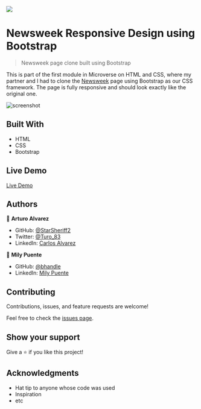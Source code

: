 ![](https://img.shields.io/badge/Microverse-blueviolet)

# Newsweek Responsive Design using Bootstrap

> Newsweek page clone built using Bootstrap

This is part of the first module in Microverse on HTML and CSS, where my partner and I had to clone the [Newsweek](https://www.newsweek.com/) page using Bootstrap as our CSS framework. The page is fully responsive and should look exactly like the original one.

![screenshot](./assets/README/Newsweek-Desktop-Screenshot.png)

## Built With

- HTML
- CSS
- Bootstrap

## Live Demo

[Live Demo](https://starsheriff2.github.io/newsweek-bootstrap-design)

## Authors

👤 **Arturo Alvarez**

- GitHub: [@StarSheriff2](https://github.com/StarSheriff2)
- Twitter: [@Turo_83](https://twitter.com/Turo_83)
- LinkedIn: [Carlos Alvarez](https://www.linkedin.com/in/carlosalvarezveroy/)

👤 **Mily Puente**

- GitHub: [@bhandle](https://github.com/Milypm)
- LinkedIn: [Mily Puente](https://linkedin.com/in/milypuentem)

## Contributing

Contributions, issues, and feature requests are welcome!

Feel free to check the [issues page](https://github.com/StarSheriff2/newsweek-bootstrap-design/issues).

## Show your support

Give a ⭐️ if you like this project!

## Acknowledgments

- Hat tip to anyone whose code was used
- Inspiration
- etc
